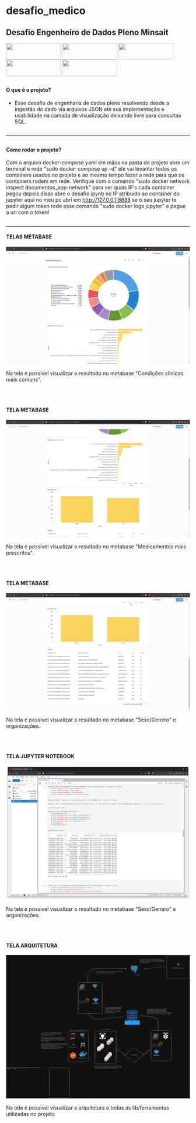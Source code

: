 # desafio_medico
<h2> Desafio Engenheiro de Dados Pleno Minsait </h2>


<div style="display: inline_block">

<img align="center" height="45px" width="150px" src="https://cdn.jsdelivr.net/gh/devicons/devicon/icons/python/python-original.svg" />


<img align="center" height="45px" width="150px" src="https://cdn.jsdelivr.net/gh/devicons/devicon@latest/icons/postgresql/postgresql-original.svg" />
          

<img align="center" height="45px" width="150px" src="https://cdn.jsdelivr.net/gh/devicons/devicon@latest/icons/docker/docker-original-wordmark.svg" />
          

<img align="center" height="45px" width="150px" src="https://cdn.jsdelivr.net/gh/devicons/devicon@latest/icons/apachespark/apachespark-original-wordmark.svg" />
          

<img align="center" height="45px" width="150px" src="https://cdn.jsdelivr.net/gh/devicons/devicon@latest/icons/jupyter/jupyter-original-wordmark.svg" />
          


 
</div>


##

## <h4> O que é o projeto? </h4>


* Esse desafio de engenharia de dados pleno resolvendo desde a ingestão do dado via arquivos JSON até sua implementação e usabilidade na camada de visualização deixando livre para consultas SQL.

##


---

## <h4> Como rodar o projeto? </h4>


Com o arquivo docker-compose.yaml em mãos na pasta do projeto abre um terminal e rode "sudo docker compose up -d" ele vai levantar todos os containers usados no projeto e ao mesmo tempo fazer a rede para que os containers rodem em rede. Verifique com o comando "sudo docker network inspect documentos_app-network" para ver quais IP's cada container pegou depois disso abre o desafio.ipynb no IP atribuido ao container do jupyter aqui no meu pc abri em http://127.0.0.1:8888 se o seu jupyter te pedir algum token rode esse comando "sudo docker logs jupyter" e pegue a url com o token!


##

---

<h4> TELAS METABASE </h4>

<img src="print_telas/Captura de tela de 2025-03-19 21-23-26.png">

<p> Na tela é possivel visualizar o resultado no metabase "Condições clinicas mais comuns". </p>

<ul>



</ul>

##


<br>

<h4> TELA METABASE </h4>

<img src="print_telas/Captura de tela de 2025-03-19 21-24-11.png">

<p> Na tela é possivel visualizar o resultado no metabase "Medicamentos mais prescritos". </p>

<ul>


</ul>

##


<br>

<h4> TELA METABASE </h4>

<img src="print_telas/Captura de tela de 2025-03-19 21-24-16.png">

<p> Na tela é possivel visualizar o resultado no metabase "Sexo/Genero" e organizações. </p>

<ul>


</ul>

##


<br>

<h4> TELA JUPYTER NOTEBOOK </h4>

<img src="print_telas/Captura de tela de 2025-03-19 21-24-42.png">

<p> Na tela é possivel visualizar o resultado no metabase "Sexo/Genero" e organizações. </p>

<ul>


</ul>

##

<br>

<h4> TELA ARQUITETURA </h4>

<img src="print_telas/desafioEngenhariaSaude.png">

<p> Na tela é possivel visualizar a arquitetura e todas as lib/ferramentas utilizadas no projeto </p>

<ul>


</ul>

##
